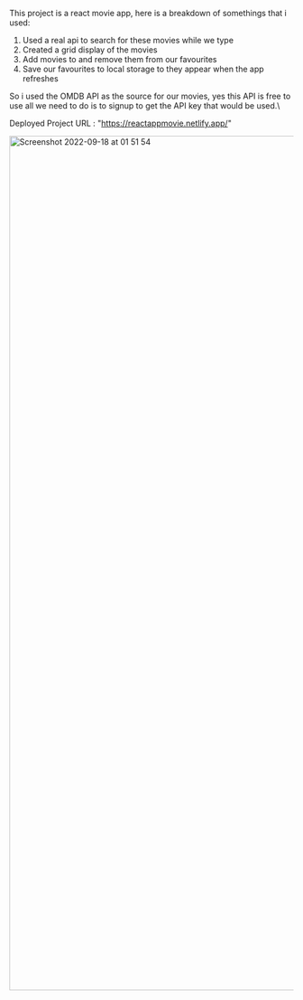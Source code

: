 This project is a react movie app, here is a breakdown of somethings that i used: 

1. Used a real api to search for these movies while we type
2. Created a grid display of the movies 
3. Add movies to and remove them from our favourites
4. Save our favourites to local storage to they appear when the app refreshes

So i used the OMDB API as the source for our movies, yes this API is free to use all we need to do is to signup to get the API key that would be used.\


Deployed Project URL : "https://reactappmovie.netlify.app/"

<img width="1512" alt="Screenshot 2022-09-18 at 01 51 54" src="https://user-images.githubusercontent.com/88292834/190881347-0770a032-b2f2-4bc7-8086-99300635016f.png">

